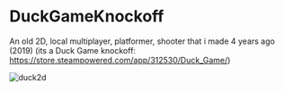 # DuckGameKnockoff
An old 2D, local multiplayer, platformer, shooter that i made 4 years ago (2019) (its a Duck Game knockoff: https://store.steampowered.com/app/312530/Duck_Game/)

![duck2d](https://github.com/Rizerek/DuckGameKnockoff/assets/91278157/da72ceb1-d9a6-4a14-973e-33340b08175e)
